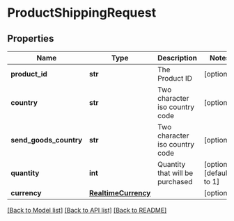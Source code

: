 # ProductShippingRequest

## Properties
Name | Type | Description | Notes
------------ | ------------- | ------------- | -------------
**product_id** | **str** | The Product ID  | [optional] 
**country** | **str** | Two character iso country code  | [optional] 
**send_goods_country** | **str** | Two character iso country code  | [optional] 
**quantity** | **int** | Quantity that will be purchased  | [optional] [default to 1]
**currency** | [**RealtimeCurrency**](RealtimeCurrency.md) |  | [optional] 

[[Back to Model list]](../README.md#documentation-for-models) [[Back to API list]](../README.md#documentation-for-api-endpoints) [[Back to README]](../README.md)


